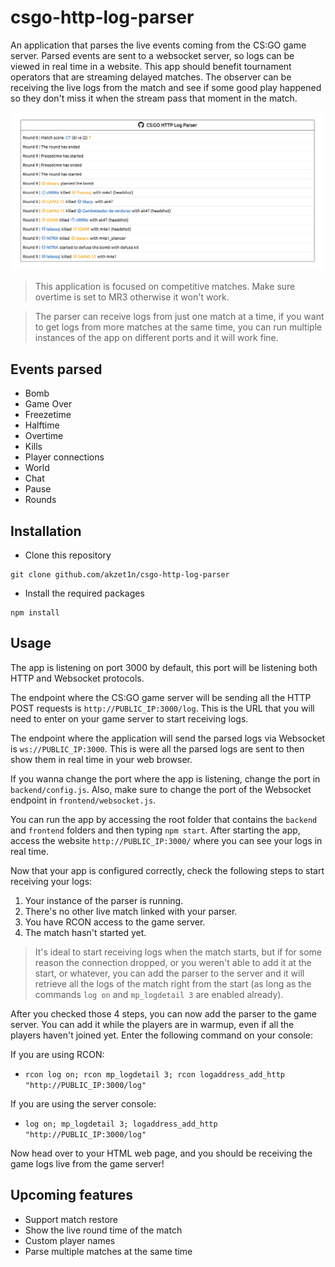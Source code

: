 # csgo-http-log-parser
An application that parses the live events coming from the CS:GO game server. Parsed events are sent to a websocket server, so logs can be viewed in real time in a website. This app should benefit tournament operators that are streaming delayed matches. The observer can be receiving the live logs from the match and see if some good play happened so they don't miss it when the stream pass that moment in the match.

![Frontend](https://github.com/akzet1n/csgo-http-log-parser/blob/main/screenshot.png?raw=true)

> This application is focused on competitive matches. Make sure overtime is set to MR3 otherwise it won't work.

> The parser can receive logs from just one match at a time, if you want to get logs from more matches at the same time, you can run multiple instances of the app on different ports and it will work fine.

## Events parsed
- Bomb
- Game Over
- Freezetime
- Halftime
- Overtime
- Kills
- Player connections
- World
- Chat
- Pause
- Rounds

## Installation
- Clone this repository
```
git clone github.com/akzet1n/csgo-http-log-parser
```
- Install the required packages
```
npm install
```

## Usage
The app is listening on port 3000 by default, this port will be listening both HTTP and Websocket protocols.

The endpoint where the CS:GO game server will be sending all the HTTP POST requests is ``http://PUBLIC_IP:3000/log``. This is the URL that you will need to enter on your game server to start receiving logs.

The endpoint where the application will send the parsed logs via Websocket is `ws://PUBLIC_IP:3000`. This is were all the parsed logs are sent to then show them in real time in your web browser. 

If you wanna change the port where the app is listening, change the port in ``backend/config.js``. Also, make sure to change the port of the Websocket endpoint in ``frontend/websocket.js``.

You can run the app by accessing the root folder that contains the ``backend`` and ``frontend`` folders and then typing ``npm start``. After starting the app, access the website ``http://PUBLIC_IP:3000/`` where you can see your logs in real time.

Now that your app is configured correctly, check the following steps to start receiving your logs:

1. Your instance of the parser is running.
2. There's no other live match linked with your parser.
3. You have RCON access to the game server.
4. The match hasn't started yet.

> It's ideal to start receiving logs when the match starts, but if for some reason the connection dropped, or you weren't able to add it at the start, or whatever, you can add the parser to the server and it will retrieve all the logs of the match right from the start (as long as the commands ``log on`` and ``mp_logdetail 3`` are enabled already).

After you checked those 4 steps, you can now add the parser to the game server. You can add it while the players are in warmup, even if all the players haven't joined yet. Enter the following command on your console:

If you are using RCON:
- ```rcon log on; rcon mp_logdetail 3; rcon logaddress_add_http "http://PUBLIC_IP:3000/log"```

If you are using the server console:
- ```log on; mp_logdetail 3; logaddress_add_http "http://PUBLIC_IP:3000/log"```

Now head over to your HTML web page, and you should be receiving the game logs live from the game server!

## Upcoming features

- Support match restore
- Show the live round time of the match
- Custom player names
- Parse multiple matches at the same time